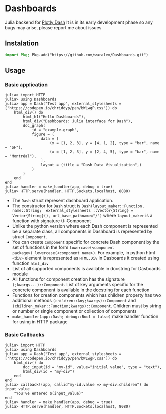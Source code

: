 # Dashboards

Julia backend for [Plotly Dash](https://github.com/plotly/dash)
It is in its early development phase so any bugs may arise, please report me about issues

## Instalation

```julia
import Pkg; Pkg.add("https://github.com/waralex/Dashboards.git")
```

## Usage

### Basic application

```jldoctest
julia> import HTTP
julia> using Dashboards
julia> app = Dash("Test app", external_stylesheets = ["https://codepen.io/chriddyp/pen/bWLwgP.css"]) do
    html_div() do
        html_h1("Hello Dashboards"),
        html_div("Dashboards: Julia interface for Dash"),
        dcc_graph(
            id = "example-graph",
            figure = (
                data = [
                    (x = [1, 2, 3], y = [4, 1, 2], type = "bar", name = "SF"),
                    (x = [1, 2, 3], y = [2, 4, 5], type = "bar", name = "Montréal"),
                ],
                layout = (title = "Dash Data Visualization",)
            )
        )
    end
end
julia> handler = make_handler(app, debug = true)
julia> HTTP.serve(handler, HTTP.Sockets.localhost, 8080)
```
* The `Dash` struct represent dashboard application.
* The constructor for `Dash` struct is `Dash(layout_maker::Function, name::String;  external_stylesheets ::Vector{String} = Vector{String}(), url_base_pathname="/")` where `layout_maker` is a function with signature ()::Component
* Unlike the python version where each Dash component is represented be a separate class, all components in Dashboard is represented by struct `Component`. 
* You can create `Component` specific for concrete Dash component by the set of functions in the form `lowercase(<component package>)_lowercase(<component name>)`. For example, in python html `<div>` element is represented as `HTML.Div` in Dasboards it created using function `html_div`
* List of all supported components is available in docstring for Dasboards module
* All functions for component creation has the signature `(;kwargs...)::Component`. List of key arguments specific for the concrete component is available in the docstring for each function
* Functions for creation components which has children property has two additional methods `(children::Any;kwargs)::Component` and `(children_maker::Function;kwargs)::Component`. Children must by string or number or single component or collection of components
* `make_handler(app::Dash; debug::Bool = false)` make handler function for using in HTTP package

### Basic Callbacks
```jldoctest
julia> import HTTP
julia> using Dashboards
julia> app = Dash("Test app", external_stylesheets = ["https://codepen.io/chriddyp/pen/bWLwgP.css"]) do
    html_div() do
        dcc_input(id = "my-id", value="initial value", type = "text"),
        html_div(id = "my-div")        
    end
end
julia> callback!(app, callid"my-id.value => my-div.children") do input_value
    "You've entered $(input_value)"
end
julia> handler = make_handler(app, debug = true)
julia> HTTP.serve(handler, HTTP.Sockets.localhost, 8080)